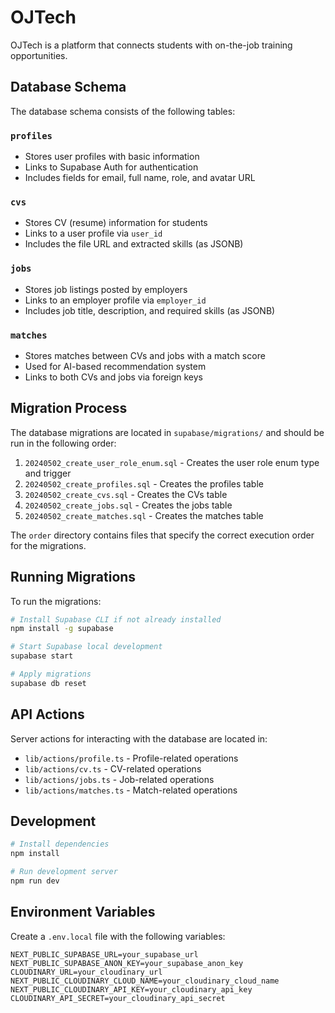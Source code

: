 # OJTech

OJTech is a platform that connects students with on-the-job training opportunities.

## Database Schema

The database schema consists of the following tables:

### `profiles`
- Stores user profiles with basic information
- Links to Supabase Auth for authentication
- Includes fields for email, full name, role, and avatar URL

### `cvs`
- Stores CV (resume) information for students
- Links to a user profile via `user_id`
- Includes the file URL and extracted skills (as JSONB)

### `jobs`
- Stores job listings posted by employers
- Links to an employer profile via `employer_id`
- Includes job title, description, and required skills (as JSONB)

### `matches`
- Stores matches between CVs and jobs with a match score
- Used for AI-based recommendation system
- Links to both CVs and jobs via foreign keys

## Migration Process

The database migrations are located in `supabase/migrations/` and should be run in the following order:

1. `20240502_create_user_role_enum.sql` - Creates the user role enum type and trigger
2. `20240502_create_profiles.sql` - Creates the profiles table
3. `20240502_create_cvs.sql` - Creates the CVs table
4. `20240502_create_jobs.sql` - Creates the jobs table
5. `20240502_create_matches.sql` - Creates the matches table

The `order` directory contains files that specify the correct execution order for the migrations.

## Running Migrations

To run the migrations:

```bash
# Install Supabase CLI if not already installed
npm install -g supabase

# Start Supabase local development
supabase start

# Apply migrations
supabase db reset
```

## API Actions

Server actions for interacting with the database are located in:

- `lib/actions/profile.ts` - Profile-related operations
- `lib/actions/cv.ts` - CV-related operations
- `lib/actions/jobs.ts` - Job-related operations
- `lib/actions/matches.ts` - Match-related operations

## Development

```bash
# Install dependencies
npm install

# Run development server
npm run dev
```

## Environment Variables

Create a `.env.local` file with the following variables:

```
NEXT_PUBLIC_SUPABASE_URL=your_supabase_url
NEXT_PUBLIC_SUPABASE_ANON_KEY=your_supabase_anon_key
CLOUDINARY_URL=your_cloudinary_url
NEXT_PUBLIC_CLOUDINARY_CLOUD_NAME=your_cloudinary_cloud_name
NEXT_PUBLIC_CLOUDINARY_API_KEY=your_cloudinary_api_key
CLOUDINARY_API_SECRET=your_cloudinary_api_secret
``` 
